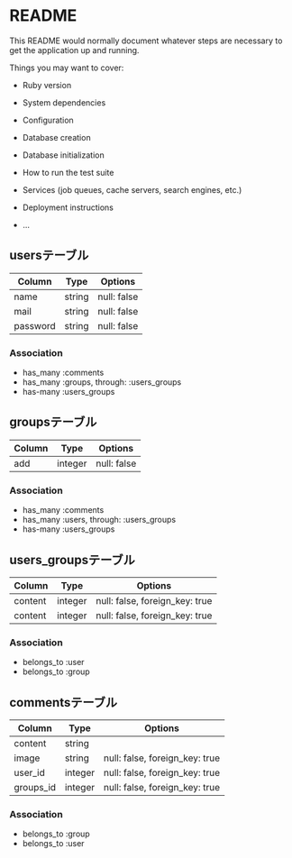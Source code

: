 # README

This README would normally document whatever steps are necessary to get the
application up and running.

Things you may want to cover:

* Ruby version

* System dependencies

* Configuration

* Database creation

* Database initialization

* How to run the test suite

* Services (job queues, cache servers, search engines, etc.)

* Deployment instructions

* ...



## usersテーブル

|Column|Type|Options|
|------|----|-------|
|name|string|null: false|
|mail|string|null: false|
|password|string|null: false|
### Association
- has_many :comments
- has_many :groups, through: :users_groups
- has-many :users_groups

## groupsテーブル

|Column|Type|Options|
|------|----|-------|
|add|integer|null: false|
### Association
- has_many :comments
- has_many :users, through: :users_groups
- has-many :users_groups

## users_groupsテーブル
|Column|Type|Options|
|------|----|-------|
|content|integer|null: false, foreign_key: true|
|content|integer|null: false, foreign_key: true|
### Association
- belongs_to :user
- belongs_to :group 


## commentsテーブル
|Column|Type|Options|
|------|----|-------|
|content|string|
|image|string|null: false, foreign_key: true|
|user_id|integer|null: false, foreign_key: true|
|groups_id|integer|null: false, foreign_key: true|
### Association
- belongs_to :group
- belongs_to :user
